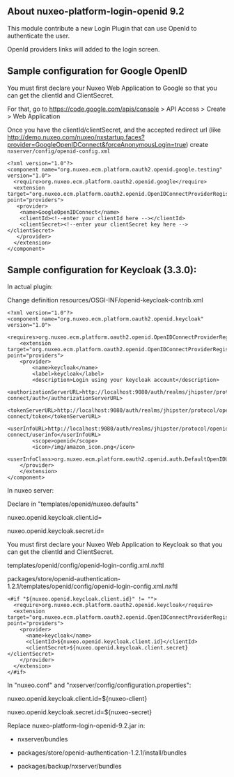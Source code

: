
## About nuxeo-platform-login-openid 9.2

This module contribute a new Login Plugin that can use OpenId to authenticate the user.

OpenId providers links will added to the login screen.

## Sample configuration for Google OpenID

You must first declare your Nuxeo Web Application to Google so that you can get the clientId and ClientSecret.

For that, go to https://code.google.com/apis/console > API Access > Create > Web Application

Once you have the clientId/clientSecret, and the accepted redirect url (like http://demo.nuxeo.com/nuxeo/nxstartup.faces?provider=GoogleOpenIDConnect&forceAnonymousLogin=true) create `nxserver/config/openid-config.xml`

    <?xml version="1.0"?>
    <component name="org.nuxeo.ecm.platform.oauth2.openid.google.testing" version="1.0">
      <require>org.nuxeo.ecm.platform.oauth2.openid.google</require>
      <extension target="org.nuxeo.ecm.platform.oauth2.openid.OpenIDConnectProviderRegistry" point="providers">
       <provider>
        <name>GoogleOpenIDConnect</name>
        <clientId><!--enter your clientId here --></clientId>
        <clientSecret><!--enter your clientSecret key here --></clientSecret>
       </provider>
      </extension>
    </component>

## Sample configuration for Keycloak (3.3.0):

In actual plugin:

Change definition resources/OSGI-INF/openid-keycloak-contrib.xml

	<?xml version="1.0"?>
	<component name="org.nuxeo.ecm.platform.oauth2.openid.keycloak" version="1.0">
	    <requires>org.nuxeo.ecm.platform.oauth2.openid.OpenIDConnectProviderRegistry</requires>
	    <extension target="org.nuxeo.ecm.platform.oauth2.openid.OpenIDConnectProviderRegistry" point="providers">
		<provider>
		    <name>keycloak</name>
		    <label>keycloak</label>
		    <description>Login using your keycloak account</description>
		    <authorizationServerURL>http://localhost:9080/auth/realms/jhipster/protocol/openid-connect/auth</authorizationServerURL>
		    <tokenServerURL>http://localhost:9080/auth/realms/jhipster/protocol/openid-connect/token</tokenServerURL>
		    <userInfoURL>http://localhost:9080/auth/realms/jhipster/protocol/openid-connect/userinfo</userInfoURL>
		    <scope>openid</scope>
		    <icon>/img/amazon_icon.png</icon>
		    <userInfoClass>org.nuxeo.ecm.platform.oauth2.openid.auth.DefaultOpenIDUserInfo</userInfoClass>
		</provider>
	    </extension>
	</component>

In nuxeo server:

Declare in "templates/openid/nuxeo.defaults"

nuxeo.openid.keycloak.client.id=


nuxeo.openid.keycloak.secret.id=


You must first declare your Nuxeo Web Application to Keycloak so that you can get the clientId and ClientSecret.

templates/openid/config/openid-login-config.xml.nxftl

packages/store/openid-authentication-1.2.1/templates/openid/config/openid-login-config.xml.nxftl


    <#if "${nuxeo.openid.keycloak.client.id}" != "">
      <require>org.nuxeo.ecm.platform.oauth2.openid.keycloak</require>
      <extension target="org.nuxeo.ecm.platform.oauth2.openid.OpenIDConnectProviderRegistry" point="providers">
        <provider>
          <name>keycloak</name>
          <clientId>${nuxeo.openid.keycloak.client.id}</clientId>
          <clientSecret>${nuxeo.openid.keycloak.client.secret}</clientSecret>
        </provider>
      </extension>
    </#if>

In "nuxeo.conf" and "nxserver/config/configuration.properties":

nuxeo.openid.keycloak.client.id=${nuxeo-client}

nuxeo.openid.keycloak.secret.id=${nuxeo-secret}

Replace nuxeo-platform-login-openid-9.2.jar in:

- nxserver/bundles

- packages/store/openid-authentication-1.2.1/install/bundles

- packages/backup/nxserver/bundles

